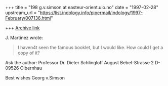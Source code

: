 +++
title = "198 g.v.simson at easteur-orient.uio.no"
date = "1997-02-28"
upstream_url = "https://list.indology.info/pipermail/indology/1997-February/007136.html"

+++
[Archive link](https://list.indology.info/pipermail/indology/1997-February/007136.html)

J. Martinez wrote:
>I haven4t seen the famous booklet, but I would like.
>How could I get a copy of it?

Ask  the author:
        Professor Dr. Dieter Schlingloff
        August Bebel-Strasse 2
        D-09526 Olbernhau

Best wishes
                        Georg v.Simson







